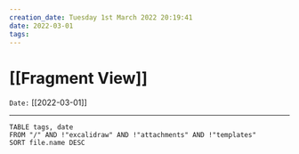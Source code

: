 ```yaml
---
creation_date: Tuesday 1st March 2022 20:19:41
date: 2022-03-01
tags:
---
```


# [[Fragment View]]

`Date:` [[2022-03-01]]

---

```dataview
TABLE tags, date
FROM "/" AND !"excalidraw" AND !"attachments" AND !"templates"
SORT file.name DESC
```
